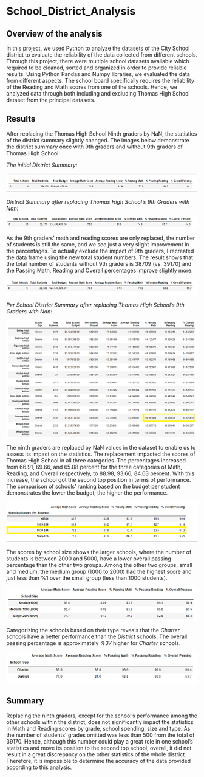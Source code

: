 # **School_District_Analysis**
## **Overview of the analysis**
In this project, we used Python to analyze the datasets of the City School district to evaluate the reliability of the data collected from different schools. Through this project, there were multiple school datasets available which required to be cleaned, sorted and organized in order to provide reliable results. Using Python Pandas and Numpy libraries, we evaluated the data from different aspects. The school board specifically requires the reliability of the Reading and Math scores from one of the schools. Hence, we analyzed data through both including and excluding Thomas High School dataset from the principal datasets.

## **Results**
After replacing the Thomas High School Ninth graders by NaN, the statistics of the district summary slightly changed. The images below demonstrate the district summary once with 9th graders and without 9th graders of Thomas High School.

*The initial District Summary:*

![district_sum_df_init.png](https://github.com/zkt2018/School_District_Analysis/blob/main/Resources/district_sum_df_init.png)

*District Summary after replacing Thomas High School’s 9th Graders with Nan:*

![district_sum_df.png](https://github.com/zkt2018/School_District_Analysis/blob/main/Resources/district_sum_df.png)

As the 9th graders' math and reading scores are only replaced, the number of students is still the same, and we see just a very slight improvement in the percentages. To actually exclude the impact of 9th graders, I recreated the data frame using the new total student numbers. The result shows that the total number of students without 9th graders is 38709 (vs. 39170) and the Passing Math, Reading and Overall percentages improve slightly more.

![district_sum_df_wo_nineth.png](https://github.com/zkt2018/School_District_Analysis/blob/main/Resources/district_sum_df_wo_nineth.png)

*Per School District Summary after replacing Thomas High School’s 9th Graders with Nan:*

![ths_tenth_twelfth_perc.png](https://github.com/zkt2018/School_District_Analysis/blob/main/Resources/ths_tenth_twelfth_perc.png)

The ninth graders are replaced by NaN values in the dataset to enable us to assess its impact on the statistics. The replacement impacted the scores of Thomas High School in all three categories. The percentages increased from 66.91, 69.66, and 65.08 percent for the three categories of Math, Reading, and Overall respectively, to 88.98, 93.66, 84.63 percent. With this increase, the school got the second top position in terms of performance.
The comparison of schools’ ranking based on the budget per student demonstrates the lower the budget, the higher the performance.

![ths_spending.png](https://github.com/zkt2018/School_District_Analysis/blob/main/Resources/ths_spending.png)

The scores by school size shows the larger schools, where the number of students is between 2000 and 5000, have a lower overall passing percentage than the other two groups. Among the other two groups, small and medium, the medium group (1000 to 2000) had the highest score and just less than %1 over the small group (less than 1000 students). 

![scores_by_school_size.png](https://github.com/zkt2018/School_District_Analysis/blob/main/Resources/scores_by_school_size.png)

Categorizing the schools based on their type reveals that the *Charter* schools have a better performance than the *District* schools. The overall passing percentage is approximately *%37* higher for *Charter* schools.

![scores_by_school_type.png](https://github.com/zkt2018/School_District_Analysis/blob/main/Resources/scores_by_school_type.png)

## **Summary**
Replacing the ninth graders, except for the school’s performance among the other schools within the district, does not significantly impact the statistics in Math and Reading scores by grade, school spending, size and type. As the number of students' grades omitted was less than 500 from the total of 39170. Hence, although this number could play a great role in one school’s statistics and move its position to the second top school, overall, it did not result in a great discrepancy on the other statistics of the whole district. Therefore, it is impossible to determine the accuracy of the data provided according to this analysis.
